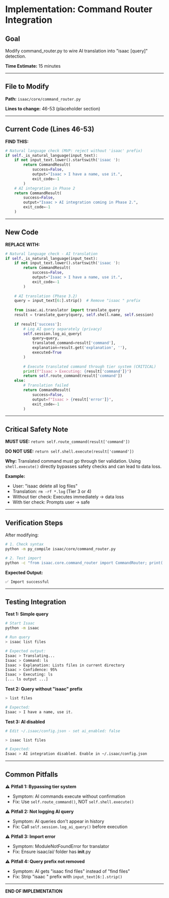 # Implementation: Command Router Integration

## Goal
Modify command_router.py to wire AI translation into "isaac [query]" detection.

**Time Estimate:** 15 minutes

---

## File to Modify

**Path:** `isaac/core/command_router.py`

**Lines to change:** 46-53 (placeholder section)

---

## Current Code (Lines 46-53)

**FIND THIS:**
```python
# Natural language check (MVP: reject without 'isaac' prefix)
if self._is_natural_language(input_text):
    if not input_text.lower().startswith('isaac '):
        return CommandResult(
            success=False,
            output="Isaac > I have a name, use it.",
            exit_code=-1
        )
    # AI integration in Phase 2
    return CommandResult(
        success=False,
        output="Isaac > AI integration coming in Phase 2.",
        exit_code=-1
    )
```

---

## New Code

**REPLACE WITH:**
```python
# Natural language check - AI translation
if self._is_natural_language(input_text):
    if not input_text.lower().startswith('isaac '):
        return CommandResult(
            success=False,
            output="Isaac > I have a name, use it.",
            exit_code=-1
        )
    
    # AI translation (Phase 3.2)
    query = input_text[6:].strip()  # Remove "isaac " prefix
    
    from isaac.ai.translator import translate_query
    result = translate_query(query, self.shell.name, self.session)
    
    if result['success']:
        # Log AI query separately (privacy)
        self.session.log_ai_query(
            query=query,
            translated_command=result['command'],
            explanation=result.get('explanation', ''),
            executed=True
        )
        
        # Execute translated command through tier system (CRITICAL)
        print(f"Isaac > Executing: {result['command']}")
        return self.route_command(result['command'])
    else:
        # Translation failed
        return CommandResult(
            success=False,
            output=f"Isaac > {result['error']}",
            exit_code=-1
        )
```

---

## Critical Safety Note

**MUST USE:** `return self.route_command(result['command'])`

**DO NOT USE:** `return self.shell.execute(result['command'])`

**Why:** Translated command must go through tier validation. Using `shell.execute()` directly bypasses safety checks and can lead to data loss.

**Example:**
- User: "isaac delete all log files"
- Translation: `rm -rf *.log` (Tier 3 or 4)
- Without tier check: Executes immediately → data loss
- With tier check: Prompts user → safe

---

## Verification Steps

After modifying:

```bash
# 1. Check syntax
python -m py_compile isaac/core/command_router.py

# 2. Test import
python -c "from isaac.core.command_router import CommandRouter; print('✅ Import successful')"
```

**Expected Output:**
```
✅ Import successful
```

---

## Testing Integration

**Test 1: Simple query**
```bash
# Start Isaac
python -m isaac

# Run query
> isaac list files

# Expected output:
Isaac > Translating...
Isaac > Command: ls
Isaac > Explanation: Lists files in current directory
Isaac > Confidence: 95%
Isaac > Executing: ls
[... ls output ...]
```

**Test 2: Query without "isaac" prefix**
```bash
> list files

# Expected:
Isaac > I have a name, use it.
```

**Test 3: AI disabled**
```bash
# Edit ~/.isaac/config.json - set ai_enabled: false

> isaac list files

# Expected:
Isaac > AI integration disabled. Enable in ~/.isaac/config.json
```

---

## Common Pitfalls

⚠️ **Pitfall 1: Bypassing tier system**
- Symptom: AI commands execute without confirmation
- Fix: Use `self.route_command()`, NOT `self.shell.execute()`

⚠️ **Pitfall 2: Not logging AI query**
- Symptom: AI queries don't appear in history
- Fix: Call `self.session.log_ai_query()` before execution

⚠️ **Pitfall 3: Import error**
- Symptom: ModuleNotFoundError for translator
- Fix: Ensure isaac/ai/ folder has __init__.py

⚠️ **Pitfall 4: Query prefix not removed**
- Symptom: AI gets "isaac find files" instead of "find files"
- Fix: Strip "isaac " prefix with `input_text[6:].strip()`

---

**END OF IMPLEMENTATION**
